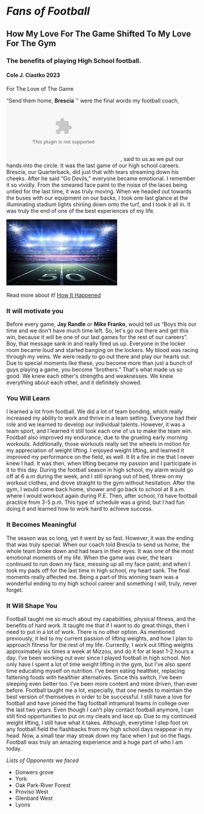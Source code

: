 # *Fans of Football*
## How My Love For The Game Shifted To My Love For The Gym  
### The benefits of playing High School football.

#### **Cole J. Ciastko** 2023

For The Love of The Game

“Send them home, **Brescia** '' were the final words my football coach, ![Brian Griffin](./http://coachgriffin.weebly.com), said to us as we put our hands into the circle. It was the last game of our high school careers.  Brescia, our Quarterback, did just that with tears streaming down his cheeks. After he said “Go Devils,” everyone became emotional. I remember it so vividly. From the smeared face paint to the noise of the laces being untied for the last time, it was truly moving. When we headed out towards the buses with our equipment on our backs, I took one last glance at the illuminating stadium lights shining down onto the turf, and I took it all in. It was truly the end of one of the best experiences of my life.


![Footbal Field At Night](./footballpic.jpeg)

Read more about it!
[How It Happened](./how-it-happened.md)

### It will motivate you

Before every game, **Jay Randle** or **Mike Franko**, would tell us “Boys this our time and we don't have much time left.  So, let's go out there and get this win, because it will be one of our last games for the rest of our careers”. Boy, that message sank in and really fired us up. Everyone in the locker room became loud and started banging on the lockers. My blood was racing through my veins. We were ready to go out there and play our hearts out. Due to special moments like these, you become more than just a bunch of guys playing a game, you become “brothers.” That's what made us so good. We knew each other's strengths and weaknesses. We knew everything about each other, and it definitely showed. 


### You Will Learn

I learned a lot from football. We did a lot of team bonding, which really increased my ability to work and thrive in a team setting. Everyone had their role and we learned to develop our individual talents. However, it was a team sport, and I learned it still took each one of us to make the team win. Football also improved my endurance, due to the grueling early morning workouts. Additionally, those workouts really set the wheels in motion for my appreciation of weight lifting. I enjoyed weight lifting, and learned it improved my performance on the field, as well. It lit a fire in me that I never knew I had. It was then, when lifting became my passion and I participate in it to this day. During the football season in high school, my alarm would go off at 6 a.m during the week, and I still sprang out of bed, threw on my workout clothes, and drove straight to the gym without hesitation. After the gym, I would come back home, shower and go back to school at 8 a.m. where I would workout again during P.E.  Then, after school, I’d have football practice from 3-5 p.m. This type of schedule was a grind, but I had fun doing it and learned how to work hard to achieve success.


### It Becomes Meaningful

The season was so long, yet it went by so fast. However, it was the ending that was truly special. When our coach told Brescia to send us home, the whole team broke down and had tears in their eyes. It was one of the most emotional moments of my life. When the game was over, the tears continued to run down my face, messing up all my face paint; and when I took my pads off for the last time in high school, my heart sank. The final moments really affected me. Being a part of this winning team was a wonderful ending to my high school career and something I will, truly, never forget. 

### It Will Shape You

Football taught me so much about my capabilities, physical fitness, and the benefits of hard work. It taught me that if I want to do great things, then I need to put in a lot of work. There is no other option. As mentioned previously, it led to my current passion of lifting weights, and how I plan to approach fitness for the rest of my life.  Currently, I work out lifting weights approximately six times a week at Mizzou, and do it for at least 1-2 hours a day. I’ve been working out ever since I played football in high school.  Not only have I spent a lot of time weight lifting in the gym, but I’ve also spent time educating myself on nutrition. I’ve been eating healthier, replacing fattening foods with healthier alternatives. Since this switch, I’ve been sleeping even better too. I’ve been more content and more driven, than ever before. Football taught me a lot, especially, that one needs to maintain the best version of themselves in order to be successful. I still have a love for football and have joined the flag football intramural teams in college over the last two years. Even though I can’t play contact football anymore, I can still find opportunities to put on my cleats and lace up.  Due to my continued weight lifting, I still have what it takes. Although, everytime I step foot on any football field the flashbacks from my high school days reappear in my head. Now, a small tear may streak down my face when I put on the flags. Football was truly an amazing experience and a huge part of who I am today.

*Lists of Opponents we faced*
- Donwers grove
- York
- Oak Park-River Forest
- Proviso West
- Glenbard West
- Lyons





